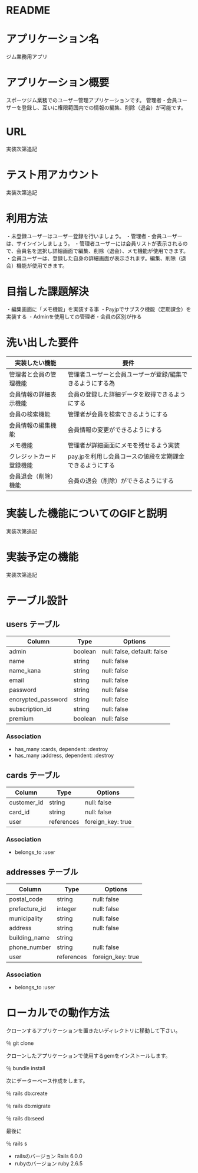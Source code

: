 # README

# アプリケーション名

ジム業務用アプリ


# アプリケーション概要
スポーツジム業務でのユーザー管理アプリケーションです。
管理者・会員ユーザーを登録し、互いに権限範囲内での情報の編集、削除（退会）が可能です。


# URL
実装次第追記

# テスト用アカウント
実装次第追記

# 利用方法
・未登録ユーザーはユーザー登録を行いましょう。
・管理者・会員ユーザーは、サインインしましょう。
・管理者ユーザーには会員リストが表示されるので、会員名を選択し詳細画面で編集、削除（退会）、メモ機能が使用できます。
・会員ユーザーは、登録した自身の詳細画面が表示されます。編集、削除（退会）機能が使用できます。

# 目指した課題解決
・編集画面に「メモ機能」を実装する事
・Payjpでサブスク機能（定期課金）を実装する
・Adminを使用しての管理者・会員の区別が作る


# 洗い出した要件
| 実装したい機能          | 要件                                              | 
| -------------------- | ------------------------------------------------- |
| 管理者と会員の管理機能   | 管理者ユーザーと会員ユーザーが登録/編集できるようにする為  |
| 会員情報の詳細表示機能   | 会員の登録した詳細データを取得できるようにする           |
| 会員の検索機能          | 管理者が会員を検索できるようにする                     |
| 会員情報の編集機能       | 会員情報の変更ができるようにする                       |
| メモ機能               | 管理者が詳細画面にメモを残せるよう実装                  |
| クレジットカード登録機能  | pay.jpを利用し会員コースの値段を定期課金できるようにする |
| 会員退会（削除）機能     | 会員の退会（削除）ができるようにする                   |

# 実装した機能についてのGIFと説明
実装次第追記

# 実装予定の機能
実装次第追記

# テーブル設計

## users テーブル

| Column             | Type    | Options     |
| ------------------ | ------- | ----------- |
| admin              | boolean | null: false, default: false |
| name               | string  | null: false |
| name_kana          | string  | null: false |
| email              | string  | null: false |
| password           | string  | null: false |
| encrypted_password | string  | null: false |
| subscription_id    | string  | null: false |
| premium            | boolean | null: false |


### Association
- has_many :cards, dependent: :destroy
- has_many :address, dependent: :destroy



## cards テーブル

| Column          | Type       | Options           |
| --------------- | ---------- | ----------------- |
| customer_id     | string     | null: false       |
| card_id         | string     | null: false       |
| user            | references | foreign_key: true |


### Association
- belongs_to :user


## addresses テーブル

| Column         | Type       | Options           |
| -------------- | ---------- | ----------------- |
| postal_code    | string     | null: false       |
| prefecture_id  | integer    | null: false       |
| municipality   | string     | null: false       |
| address        | string     | null: false       |
| building_name  | string     |                   |
| phone_number   | string     | null: false       |
| user           | references | foreign_key: true |

### Association
- belongs_to :user



# ローカルでの動作方法

クローンするアプリケーションを置きたいディレクトリに移動して下さい。

％ git clone 

クローンしたアプリケーションで使用するgemをインストールします。

％ bundle install

次にデーターベース作成をします。

％ rails db:create

％ rails db:migrate

％ rails db:seed

最後に

％ rails s

- railsのバージョン
Rails 6.0.0
- rubyのバージョン
ruby 2.6.5
